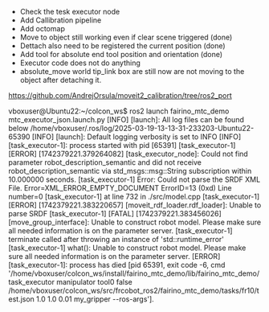 - Check the tesk executor node
- Add Callibration pipeline
- Add octomap
- Move to object still working even if clear scene triggered (done)
- Dettach also need to be registered the current position (done)
- Add tool for absolute end tool position and orientation (done)
- Executor code does not do anything
- absolute_move world tip_link box are still now are not moving to the object after detaching it.

https://github.com/AndrejOrsula/moveit2_calibration/tree/ros2_port


vboxuser@Ubuntu22:~/colcon_ws$ ros2 launch fairino_mtc_demo mtc_executor_json.launch.py 
[INFO] [launch]: All log files can be found below /home/vboxuser/.ros/log/2025-03-19-13-13-31-233203-Ubuntu22-65390
[INFO] [launch]: Default logging verbosity is set to INFO
[INFO] [task_executor-1]: process started with pid [65391]
[task_executor-1] [ERROR] [1742379221.379264082] [task_executor_node]: Could not find parameter robot_description_semantic and did not receive robot_description_semantic via std_msgs::msg::String subscription within 10.000000 seconds.
[task_executor-1] Error:   Could not parse the SRDF XML File. Error=XML_ERROR_EMPTY_DOCUMENT ErrorID=13 (0xd) Line number=0
[task_executor-1]          at line 732 in ./src/model.cpp
[task_executor-1] [ERROR] [1742379221.383220657] [moveit_rdf_loader.rdf_loader]: Unable to parse SRDF
[task_executor-1] [FATAL] [1742379221.383456026] [move_group_interface]: Unable to construct robot model. Please make sure all needed information is on the parameter server.
[task_executor-1] terminate called after throwing an instance of 'std::runtime_error'
[task_executor-1]   what():  Unable to construct robot model. Please make sure all needed information is on the parameter server.
[ERROR] [task_executor-1]: process has died [pid 65391, exit code -6, cmd '/home/vboxuser/colcon_ws/install/fairino_mtc_demo/lib/fairino_mtc_demo/task_executor manipulator tool0 false /home/vboxuser/colcon_ws/src/frcobot_ros2/fairino_mtc_demo/tasks/fr10/test.json 1.0 1.0 0.01 my_gripper --ros-args'].